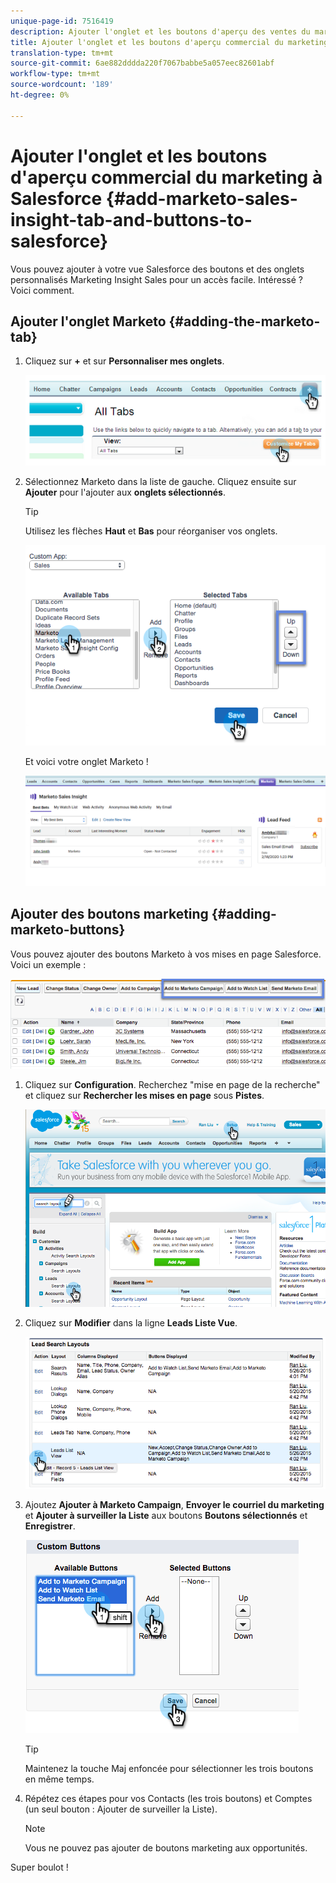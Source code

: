 ```yaml
---
unique-page-id: 7516419
description: Ajouter l'onglet et les boutons d'aperçu des ventes du marketing à Salesforce - Docs marketing - Documentation du produit
title: Ajouter l'onglet et les boutons d'aperçu commercial du marketing à Salesforce
translation-type: tm+mt
source-git-commit: 6ae882dddda220f7067babbe5a057eec82601abf
workflow-type: tm+mt
source-wordcount: '189'
ht-degree: 0%

---
```



# Ajouter l&#39;onglet et les boutons d&#39;aperçu commercial du marketing à Salesforce {#add-marketo-sales-insight-tab-and-buttons-to-salesforce}

Vous pouvez ajouter à votre vue Salesforce des boutons et des onglets personnalisés Marketing Insight Sales pour un accès facile. Intéressé ? Voici comment.

## Ajouter l&#39;onglet Marketo {#adding-the-marketo-tab}

1. Cliquez sur **+** et sur **Personnaliser mes onglets**.

   ![](assets/image2014-9-24-17-3a38-3a25.png)

1. Sélectionnez Marketo dans la liste de gauche. Cliquez ensuite sur **Ajouter** pour l&#39;ajouter aux **onglets sélectionnés**.

   >[!TIP]
   >
   >Utilisez les flèches **Haut** et **Bas** pour réorganiser vos onglets.

   ![](assets/image2015-5-27-13-3a42-3a59.png)

   Et voici votre onglet Marketo !

   ![](assets/three-1.png)

## Ajouter des boutons marketing {#adding-marketo-buttons}

Vous pouvez ajouter des boutons Marketo à vos mises en page Salesforce. Voici un exemple :

![](assets/image2015-5-26-17-3a7-3a18.png)

1. Cliquez sur **Configuration**. Recherchez &quot;mise en page de la recherche&quot; et cliquez sur **Rechercher les mises en page** sous **Pistes**.

   ![](assets/image2015-5-26-14-3a59-3a53.png)

1. Cliquez sur **Modifier** dans la ligne **Leads Liste Vue**.

   ![](assets/image2015-5-26-16-3a7-3a24.png)

1. Ajoutez **Ajouter à Marketo Campaign**, **Envoyer le courriel du marketing** et **Ajouter à surveiller la Liste** aux boutons **Boutons sélectionnés** et **Enregistrer**.

   ![](assets/image2015-5-26-16-3a59-3a34.png)

   >[!TIP]
   >
   >Maintenez la touche Maj enfoncée pour sélectionner les trois boutons en même temps.

1. Répétez ces étapes pour vos Contacts (les trois boutons) et Comptes (un seul bouton : Ajouter de surveiller la Liste).

   >[!NOTE]
   >
   >Vous ne pouvez pas ajouter de boutons marketing aux opportunités.

Super boulot !
